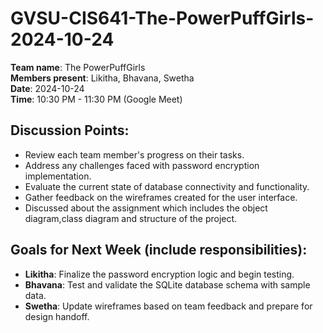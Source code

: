 # GVSU-CIS641-The-PowerPuffGirls-2024-10-24

**Team name**: The PowerPuffGirls  
**Members present**: Likitha, Bhavana, Swetha  
**Date**: 2024-10-24  
**Time**: 10:30 PM - 11:30 PM (Google Meet) 

## Discussion Points:
- Review each team member's progress on their tasks.
- Address any challenges faced with password encryption implementation.
- Evaluate the current state of database connectivity and functionality.
- Gather feedback on the wireframes created for the user interface.
- Discussed about the assignment which includes the object diagram,class diagram and structure of the project.

## Goals for Next Week (include responsibilities):
- **Likitha**: Finalize the password encryption logic and begin testing.
- **Bhavana**: Test and validate the SQLite database schema with sample data.
- **Swetha**: Update wireframes based on team feedback and prepare for design handoff.
